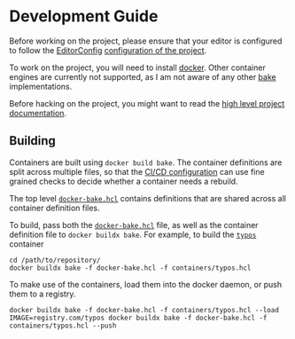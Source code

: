 <!--
SPDX-FileCopyrightText: 2024 Jonas Fierlings <fnoegip@gmail.com>

SPDX-License-Identifier: CC-BY-4.0
-->

# Development Guide

Before working on the project,
please ensure that your editor is configured to follow the [EditorConfig] [configuration of the project].

[EditorConfig]: https://editorconfig.org
[configuration of the project]: ../.editorconfig

To work on the project,
you will need to install [docker].
Other container engines are currently not supported,
as I am not aware of any other [bake] implementations.

[docker]: https://www.docker.com/
[bake]: https://docs.docker.com/build/bake/

Before hacking on the project,
you might want to read the [high level project documentation](./README.md).

## Building

Containers are built using `docker build bake`.
The container definitions are split across multiple files,
so that the [CI/CD configuration] can use fine grained checks to decide whether a container needs a rebuild.

[CI/CD Configuration]: ../.github/workflows/

The top level [`docker-bake.hcl`] contains definitions that are shared across all container definition files.

[`docker-bake.hcl`]: ../docker-bake.hcl

To build,
pass both the [`docker-bake.hcl`] file,
as well as the container definition file to `docker buildx bake`.
For example,
to build the [`typos`] container

[`typos`]: ../containers/typos.hcl

```console
cd /path/to/repository/
docker buildx bake -f docker-bake.hcl -f containers/typos.hcl
```

To make use of the containers,
load them into the docker daemon,
or push them to a registry.

```console
docker buildx bake -f docker-bake.hcl -f containers/typos.hcl --load
IMAGE=registry.com/typos docker buildx bake -f docker-bake.hcl -f containers/typos.hcl --push
```
